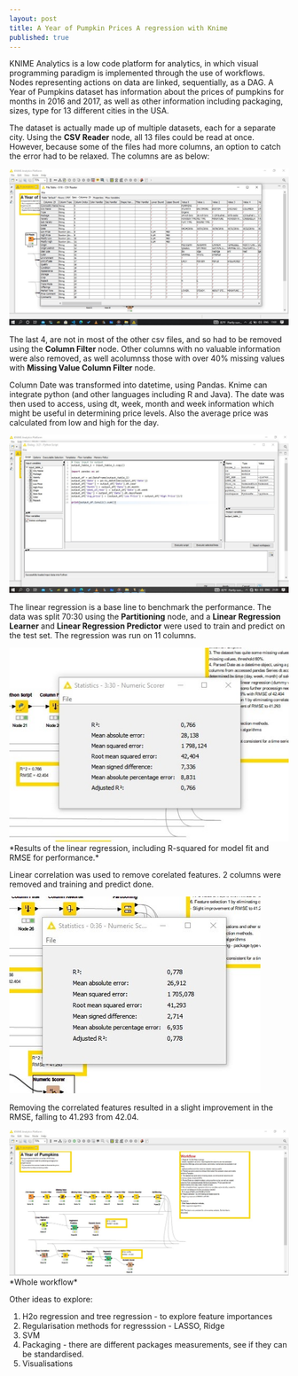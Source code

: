 ```yaml
---
layout: post
title: A Year of Pumpkin Prices A regression with Knime
published: true
---
```

KNIME Analytics is a low code platform for analytics, in which visual programming paradigm is implemented through the use of workflows. Nodes representing actions on data are linked, sequentially, as a DAG. A Year of Pumpkins dataset has information about the prices of pumpkins for months in 2016 and 2017, as well as other information including packaging, sizes, type for 13 different cities in the USA. 

The dataset is actually made up of multiple datasets, each for a separate city. Using the **CSV Reader** node, all 13 files could be read at once. However, because some of the files had more columns, an option to catch the error had to be relaxed.
The columns are as below:

![](./images/knime1/columns.jpg)

The last 4, are not in most of the other csv files, and so had to be removed using the **Column Filter** node. Other columns with no valuable information were also removed, as well acolumnss those with over 40% missing values with **Missing Value Column Filter** node. 

Column Date was transformed into datetime, using Pandas. Knime can integrate python (and other languages including R and Java). The date was then used to access, using dt, week, month and week information which might be useful in determining price levels. Also the average price was calculated from low and high for the day. 

<img src="https://github.com/leonardmutambanengwe/leonardblog/blob/master/images/knime1/py_script.jpg">

The linear regression is a base line to benchmark the performance. The data was split 70:30 using the **Partitioning** node, and a **Linear Regression Learner** and **Linear Regression Predictor** were used to train and predict on the test set.
The regression was run on 11 columns. 

<img src="https://github.com/leonardmutambanengwe/leonardblog/blob/master/images/knime1/results1.jpg">
*Results of the linear regression, including R-squared for model fit and RMSE for performance.* 

Linear correlation was used to remove corelated features. 2 columns were removed and training and predict done.

<img src="https://github.com/leonardmutambanengwe/leonardblog/blob/master/images/knime1/results2.jpg">

Removing the correlated features resulted in a slight improvement in the RMSE, falling to 41.293 from 42.04. 

<img src="https://github.com/leonardmutambanengwe/leonardblog/blob/master/images/knime1/pumpkins_shot.jpg">
*Whole workflow*

Other ideas to explore:
1. H2o regression and tree regression - to explore feature importances 
2. Regularisation methods for regresssion - LASSO, Ridge
3. SVM
4. Packaging - there are different packages measurements, see if they can be standardised.
5. Visualisations
